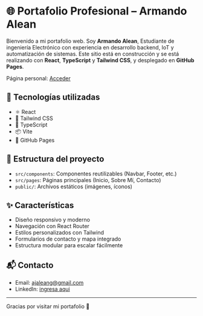 # 🌐 Portafolio Profesional – Armando Alean

Bienvenido a mi portafolio web. Soy **Armando Alean**, Estudiante de ingeniería Electrónico  con experiencia en desarrollo backend, IoT y automatización de sistemas. Este sitio está en construcción y se está realizando con **React**, **TypeScript** y **Tailwind CSS**, y desplegado en **GitHub Pages**.

Página personal: [Acceder](https://ajaleang.github.io/portafolio-hv/#/)

## 🧰 Tecnologías utilizadas

- ⚛️ React
- 💅 Tailwind CSS
- 🧠 TypeScript
- 📦 Vite
- 🚀 GitHub Pages

## 📂 Estructura del proyecto

- `src/components`: Componentes reutilizables (Navbar, Footer, etc.)
- `src/pages`: Páginas principales (Inicio, Sobre Mí, Contacto)
- `public/`: Archivos estáticos (imágenes, íconos)


## ✨ Características

- Diseño responsivo y moderno
- Navegación con React Router
- Estilos personalizados con Tailwind
- Formularios de contacto y mapa integrado
- Estructura modular para escalar fácilmente


## 📬 Contacto

- Email: [ajaleang@gmail.com](mailto:ajaleang@gmail.com)
- LinkedIn: [ingresa aqui](https://linkedin.com/in/ajaleang)

---

Gracias por visitar mi portafolio 🚀
